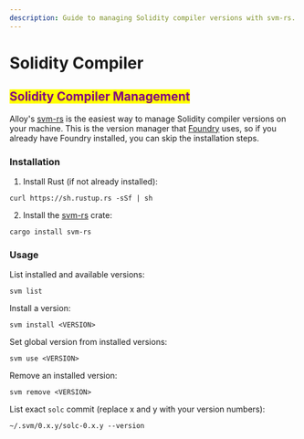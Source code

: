 ```yaml
---
description: Guide to managing Solidity compiler versions with svm-rs.
---
```


# Solidity Compiler

## <mark style="color:purple;">Solidity Compiler Management</mark>

Alloy's [svm-rs](https://github.com/alloy-rs/svm-rs) is the easiest way to manage Solidity compiler versions on your machine. This is the version manager that [Foundry](https://github.com/foundry-rs/foundry) uses, so if you already have Foundry installed, you can skip the installation steps.

### Installation

1. Install Rust (if not already installed):

```markup
curl https://sh.rustup.rs -sSf | sh
```

2. Install the [svm-rs](https://github.com/alloy-rs/svm-rs) crate:

```markup
cargo install svm-rs
```

### Usage

List installed and available versions:

```
svm list
```

Install a version:

```markup
svm install <VERSION>
```

Set global version from installed versions:&#x20;

```markup
svm use <VERSION>
```

Remove an installed version:&#x20;

```markup
svm remove <VERSION>
```

List exact `solc` commit (replace x and y with your version numbers):

```markup
~/.svm/0.x.y/solc-0.x.y --version
```
